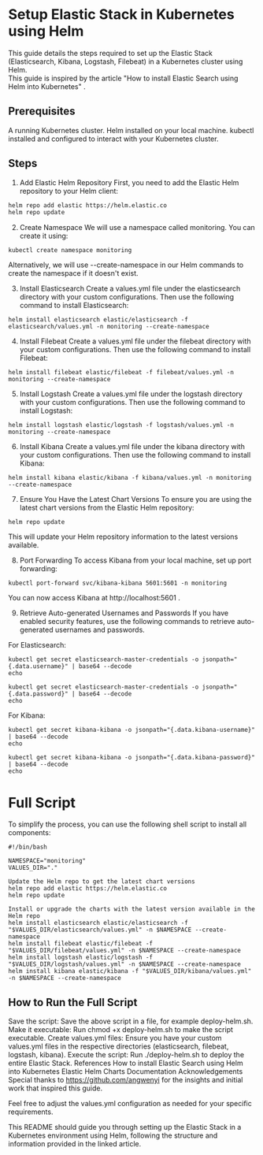 # Setup Elastic Stack in Kubernetes using Helm 
This guide details the steps required to set up the Elastic Stack (Elasticsearch, Kibana, Logstash, Filebeat) in a Kubernetes cluster using Helm.  
This guide is inspired by the article "How to install Elastic Search using Helm into Kubernetes" .

## Prerequisites
A running Kubernetes cluster.
Helm installed on your local machine.
kubectl installed and configured to interact with your Kubernetes cluster.

## Steps
1. Add Elastic Helm Repository
First, you need to add the Elastic Helm repository to your Helm client:

``` bash
helm repo add elastic https://helm.elastic.co
helm repo update
```

2. Create Namespace
We will use a namespace called monitoring. You can create it using:
```
kubectl create namespace monitoring
```

Alternatively, we will use --create-namespace in our Helm commands to create the namespace if it doesn't exist.

3. Install Elasticsearch
Create a values.yml file under the elasticsearch directory with your custom configurations. Then use the following command to install Elasticsearch:
```
helm install elasticsearch elastic/elasticsearch -f elasticsearch/values.yml -n monitoring --create-namespace
```

4. Install Filebeat
Create a values.yml file under the filebeat directory with your custom configurations. Then use the following command to install Filebeat:
```
helm install filebeat elastic/filebeat -f filebeat/values.yml -n monitoring --create-namespace
```

5. Install Logstash
Create a values.yml file under the logstash directory with your custom configurations. Then use the following command to install Logstash:
```
helm install logstash elastic/logstash -f logstash/values.yml -n monitoring --create-namespace
```

6. Install Kibana
Create a values.yml file under the kibana directory with your custom configurations. Then use the following command to install Kibana:
```
helm install kibana elastic/kibana -f kibana/values.yml -n monitoring --create-namespace
```

7. Ensure You Have the Latest Chart Versions
To ensure you are using the latest chart versions from the Elastic Helm repository:
```
helm repo update
```
This will update your Helm repository information to the latest versions available.

8. Port Forwarding
To access Kibana from your local machine, set up port forwarding:
```
kubectl port-forward svc/kibana-kibana 5601:5601 -n monitoring
```

You can now access Kibana at http://localhost:5601 .

9. Retrieve Auto-generated Usernames and Passwords
If you have enabled security features, use the following commands to retrieve auto-generated usernames and passwords.

For Elasticsearch:
```
kubectl get secret elasticsearch-master-credentials -o jsonpath="{.data.username}" | base64 --decode
echo

kubectl get secret elasticsearch-master-credentials -o jsonpath="{.data.password}" | base64 --decode
echo
```

For Kibana:
```
kubectl get secret kibana-kibana -o jsonpath="{.data.kibana-username}" | base64 --decode
echo

kubectl get secret kibana-kibana -o jsonpath="{.data.kibana-password}" | base64 --decode
echo
```

# Full Script
To simplify the process, you can use the following shell script to install all components:

```
#!/bin/bash

NAMESPACE="monitoring"
VALUES_DIR="."

Update the Helm repo to get the latest chart versions
helm repo add elastic https://helm.elastic.co
helm repo update

Install or upgrade the charts with the latest version available in the Helm repo
helm install elasticsearch elastic/elasticsearch -f "$VALUES_DIR/elasticsearch/values.yml" -n $NAMESPACE --create-namespace
helm install filebeat elastic/filebeat -f "$VALUES_DIR/filebeat/values.yml" -n $NAMESPACE --create-namespace
helm install logstash elastic/logstash -f "$VALUES_DIR/logstash/values.yml" -n $NAMESPACE --create-namespace
helm install kibana elastic/kibana -f "$VALUES_DIR/kibana/values.yml" -n $NAMESPACE --create-namespace
```

## How to Run the Full Script
Save the script: Save the above script in a file, for example deploy-helm.sh.
Make it executable: Run chmod +x deploy-helm.sh to make the script executable.
Create values.yml files: Ensure you have your custom values.yml files in the respective directories (elasticsearch, filebeat, logstash, kibana).
Execute the script: Run ./deploy-helm.sh to deploy the entire Elastic Stack.
References
How to install Elastic Search using Helm into Kubernetes
Elastic Helm Charts Documentation
Acknowledgements
Special thanks to https://github.com/angwenyi for the insights and initial work that inspired this guide.

Feel free to adjust the values.yml configuration as needed for your specific requirements.

This README should guide you through setting up the Elastic Stack in a Kubernetes environment using Helm, following the structure and information provided in the linked article.